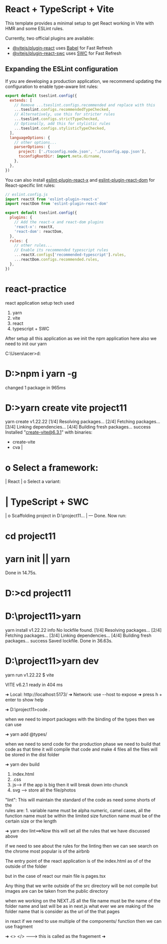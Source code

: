 # React + TypeScript + Vite

This template provides a minimal setup to get React working in Vite with HMR and some ESLint rules.

Currently, two official plugins are available:

- [@vitejs/plugin-react](https://github.com/vitejs/vite-plugin-react/blob/main/packages/plugin-react/README.md) uses [Babel](https://babeljs.io/) for Fast Refresh
- [@vitejs/plugin-react-swc](https://github.com/vitejs/vite-plugin-react-swc) uses [SWC](https://swc.rs/) for Fast Refresh

## Expanding the ESLint configuration

If you are developing a production application, we recommend updating the configuration to enable type-aware lint rules:

```js
export default tseslint.config({
  extends: [
    // Remove ...tseslint.configs.recommended and replace with this
    ...tseslint.configs.recommendedTypeChecked,
    // Alternatively, use this for stricter rules
    ...tseslint.configs.strictTypeChecked,
    // Optionally, add this for stylistic rules
    ...tseslint.configs.stylisticTypeChecked,
  ],
  languageOptions: {
    // other options...
    parserOptions: {
      project: ['./tsconfig.node.json', './tsconfig.app.json'],
      tsconfigRootDir: import.meta.dirname,
    },
  },
})
```

You can also install [eslint-plugin-react-x](https://github.com/Rel1cx/eslint-react/tree/main/packages/plugins/eslint-plugin-react-x) and [eslint-plugin-react-dom](https://github.com/Rel1cx/eslint-react/tree/main/packages/plugins/eslint-plugin-react-dom) for React-specific lint rules:

```js
// eslint.config.js
import reactX from 'eslint-plugin-react-x'
import reactDom from 'eslint-plugin-react-dom'

export default tseslint.config({
  plugins: {
    // Add the react-x and react-dom plugins
    'react-x': reactX,
    'react-dom': reactDom,
  },
  rules: {
    // other rules...
    // Enable its recommended typescript rules
    ...reactX.configs['recommended-typescript'].rules,
    ...reactDom.configs.recommended.rules,
  },
})
```
# react-practice
react application setup 
tech used 
1. yarn 
2. vite
3. react
4. typescript + SWC

After setup all this application as we init the npm application here also we need to init our yarn 


C:\Users\acer>d:

# D:\>npm i yarn -g

changed 1 package in 965ms

# D:\>yarn create vite project11
yarn create v1.22.22
[1/4] Resolving packages...
[2/4] Fetching packages...
[3/4] Linking dependencies...
[4/4] Building fresh packages...
success Installed "create-vite@6.3.1" with binaries:
- create-vite
- cva
|
# o Select a framework:
| React
|
o Select a variant:
# | TypeScript + SWC
|
o Scaffolding project in D:\project11...
|
— Done. Now run:

# cd project11
# yarn init ||  yarn 

Done in 14.75s.

# D:\>cd project11

# D:\project11>yarn
yarn install v1.22.22
info No lockfile found.
[1/4] Resolving packages...
[2/4] Fetching packages...
[3/4] Linking dependencies...
[4/4] Building fresh packages...
success Saved lockfile.
Done in 36.63s.

# D:\project11>yarn dev
yarn run v1.22.22
$ vite

VITE v6.2.1 ready in 404 ms

➜ Local: http://localhost:5173/
➜ Network: use --host to expose
➜ press h + enter to show help

 ➜ D:\project11>code .

when we need to import packages with the binding of the types then we can use

➜ yarn add @types/<packagesName>

when we need to send code for the production phase we need to build that code
as that time it will compile that code and make 4 files
all the files will be stored in the dist folder 

➜ yarn dev build

1. index.html
2. .css
3. js--> if the app is big then it will break down into chunck
4. svg --> store all the file/photos

"lint": This will maintain the standard of the code as need some shorts of the  
rules are: 1. variable name must be alpha numeric, camel cases, all the function name must be within the limited size
    function name must be of the certain size or the length 

➜ yarn dev lint==>Now this will set all the rules that we have discussed above 

if we need to see about the rules for the linting then we can see search on the chrome 
most popular is of the airbnb


The entry point of the react application is of the index.html as of of the outside of the folder

but in the case of  react our main file is pages.tsx

Any thing that we write outside of the src directory will be not compile 
but images are can be taken from the public directory 

when we working on the NEXT.JS 
all the file name must be the name of the folder name and last will be 
as in next.js what ever we are making of the folder name that is consider as the url of the that pages

in react if we need to use multiple of the components/ function then we can use fragment

➜ <>  </>   ---> this is called as the fragement
 ➜ <fragment></fragment>

